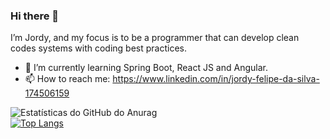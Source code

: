 ### Hi there 👋
<!--
**jordyfelipe/jordyfelipe** is a ✨ _special_ ✨ repository because its `README.md` (this file) appears on your GitHub profile.

Here are some ideas to get you started:

- 🔭 I’m currently working on ...
- 🌱 I’m currently learning ...
- 👯 I’m looking to collaborate on ...
- 🤔 I’m looking for help with ...
- 💬 Ask me about ...
- 📫 How to reach me: ...
- 😄 Pronouns: ...
- ⚡ Fun fact: ...
-->
I’m Jordy, and my focus is to be a programmer that can develop clean codes systems with coding best practices.

- 🌱 I’m currently learning Spring Boot, React JS and Angular.
- 📫 How to reach me: https://www.linkedin.com/in/jordy-felipe-da-silva-174506159

![Estatísticas do GitHub do Anurag](https://github-readme-stats.vercel.app/api?username=jordyfelipe&show_icons=true&theme=tokyonight) <br>
[![Top Langs](https://github-readme-stats.vercel.app/api/top-langs/?username=jordyfelipe&layout=compact)](https://github.com/anuraghazra/github-readme-Estatísticas)
